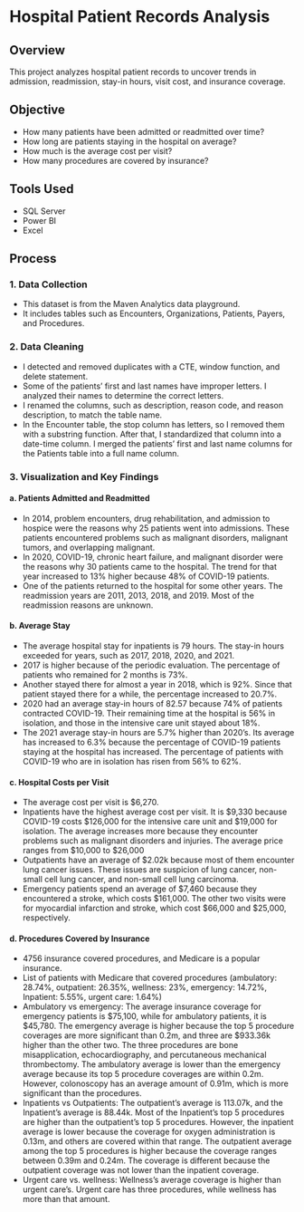 # Hospital Patient Records Analysis 

## Overview
This project analyzes hospital patient records to uncover trends in admission, readmission, stay-in hours, visit cost, and insurance coverage.
## Objective
- How many patients have been admitted or readmitted over time?
- How long are patients staying in the hospital on average?
- How much is the average cost per visit?
- How many procedures are covered by insurance?
## Tools Used
- SQL Server
- Power BI
- Excel
## Process
### 1. Data Collection
- This dataset is from the Maven Analytics data playground.
- It includes tables such as Encounters, Organizations, Patients, Payers, and Procedures.
### 2. Data Cleaning
- I detected and removed duplicates with a CTE, window function, and delete statement.
- Some of the patients’ first and last names have improper letters. I analyzed their names to determine the correct letters.
- I renamed the columns, such as description, reason code, and reason description, to match the table name.
- In the Encounter table, the stop column has letters, so I removed them with a substring function. After that, I standardized that column into a date-time column. I merged the patients’ first and last name columns for the Patients table into a full name column.
### 3. Visualization and Key Findings

#### a. Patients Admitted and Readmitted
- In 2014, problem encounters, drug rehabilitation, and admission to hospice were the reasons why 25 patients went into admissions. These patients encountered problems such as malignant disorders, malignant tumors, and overlapping malignant.
- In 2020, COVID-19, chronic heart failure, and malignant disorder were the reasons why 30 patients came to the hospital. The trend for that year increased to 13% higher because 48% of COVID-19 patients.
- One of the patients returned to the hospital for some other years. The readmission years are 2011, 2013, 2018, and 2019. Most of the readmission reasons are unknown.

#### b. Average Stay
- The average hospital stay for inpatients is 79 hours. The stay-in hours exceeded for years, such as 2017, 2018, 2020, and 2021.
- 2017 is higher because of the periodic evaluation. The percentage of patients who remained for 2 months is 73%. 
- Another stayed there for almost a year in 2018, which is 92%. Since that patient stayed there for a while, the percentage increased to 20.7%. 
- 2020 had an average stay-in hours of 82.57 because 74% of patients contracted COVID-19. Their remaining time at the hospital is 56% in isolation, and those in the intensive care unit stayed about 18%.
- The 2021 average stay-in hours are 5.7% higher than 2020’s. Its average has increased to 6.3% because the percentage of COVID-19 patients staying at the hospital has increased. The percentage of patients with COVID-19 who are in isolation has risen from 56% to 62%.

#### c. Hospital Costs per Visit
- The average cost per visit is $6,270.
- Inpatients have the highest average cost per visit. It is $9,330 because COVID-19 costs $126,000 for the intensive care unit and $19,000 for isolation. The average increases more because they encounter problems such as malignant disorders and injuries. The average price ranges from $10,000 to $26,000
- Outpatients have an average of $2.02k because most of them encounter lung cancer issues. These issues are suspicion of lung cancer, non-small cell lung cancer, and non-small cell lung carcinoma.
- Emergency patients spend an average of $7,460 because they encountered a stroke, which costs $161,000. The other two visits were for myocardial infarction and stroke, which cost $66,000 and $25,000, respectively.
#### d. Procedures Covered by Insurance
- 4756 insurance covered procedures, and Medicare is a popular insurance. 
- List of patients with Medicare that covered procedures (ambulatory: 28.74%, outpatient: 26.35%, wellness: 23%, emergency: 14.72%, Inpatient: 5.55%, urgent care: 1.64%)
- Ambulatory vs emergency: The average insurance coverage for emergency patients is $75,100, while for ambulatory patients, it is $45,780. The emergency average is higher because the top 5 procedure coverages are more significant than 0.2m, and three are $933.36k higher than the other two. The three procedures are bone misapplication, echocardiography, and percutaneous mechanical thrombectomy. The ambulatory average is lower than the emergency average because its top 5 procedure coverages are within 0.2m. However, colonoscopy has an average amount of 0.91m, which is more significant than the procedures. 
- Inpatients vs Outpatients: The outpatient’s average is 113.07k, and the Inpatient’s average is 88.44k. Most of the Inpatient’s top 5 procedures are higher than the outpatient’s top 5 procedures. However, the inpatient average is lower because the coverage for oxygen administration is 0.13m, and others are covered within that range. The outpatient average among the top 5 procedures is higher because the coverage ranges between 0.39m and 0.24m. The coverage is different because the outpatient coverage was not lower than the inpatient coverage.
- Urgent care vs. wellness: Wellness’s average coverage is higher than urgent care’s. Urgent care has three procedures, while wellness has more than that amount.
